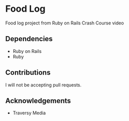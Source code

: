 # Food Log 
Food log project from Ruby on Rails Crash Course video 

## Dependencies
- Ruby on Rails
- Ruby

## Contributions
I will not be accepting pull requests.

## Acknowledgements
* Traversy Media 
